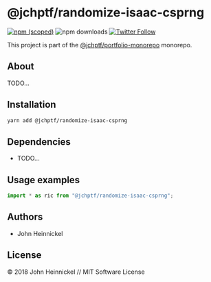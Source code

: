 # @jchptf/randomize-isaac-csprng

[![npm (scoped)](https://img.shields.io/npm/v/@jchptf/randomize-isaac-csprng.svg)](https://www.npmjs.com/package/@jchptf/randomize-isaac-csprng)
![npm downloads](https://img.shields.io/npm/dm/@jchptf/randomize-isaac-csprng.svg)
[![Twitter Follow](https://img.shields.io/twitter/follow/jchptf_monorepo.svg?style=flat-square&label=twitter)](https://twitter.com/jchptf_monorepo)


This project is part of the
[@jchptf/portfolio-monorepo](https://github.com/jheinnic/portfolio-monorepo/) monorepo.

<!-- TOC depthFrom:2 depthTo:3 -->

<!-- /TOC -->

## About

TODO...

## Installation

```bash
yarn add @jchptf/randomize-isaac-csprng
```

## Dependencies

- TODO...

## Usage examples

```typescript
import * as ric from "@jchptf/randomize-isaac-csprng";
```

## Authors

- John Heinnickel

## License

&copy; 2018 John Heinnickel // MIT Software License
